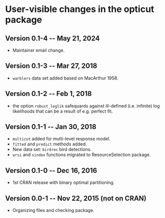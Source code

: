 # User-visible changes in the opticut package

## Version 0.1-4 -- May 21, 2024

* Maintainer email change.

## Version 0.1-3 -- Mar 27, 2018

* `warblers` data set added based on MacArthur 1958.

## Version 0.1-2 -- Feb 1, 2018

* the option `robust_loglik` safequards against ill-defined (i.e. infinite)
  log likelihoods that can be a result of e.g. perfect fit.

## Version 0.1-1 -- Jan 30, 2018

* `multicut` added for multi-level response model.
* `fitted` and `predict` methods added.
* New data set: `birdrec` bird detections.
* `wrsi` and `sindex` functions migrated to ResourceSelection package.

## Version 0.1-0 -- Dec 16, 2016

* 1st CRAN release with binary optimal partitioning.

## Version 0.0-1 -- Nov 22, 2015 (not on CRAN)

* Organizing files and checking package.
